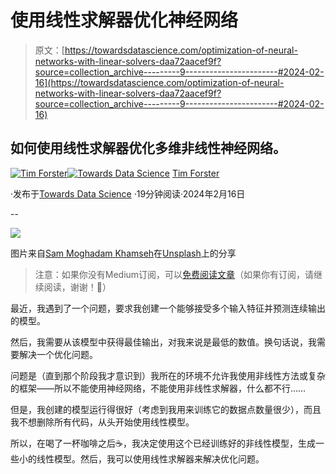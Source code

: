 # 使用线性求解器优化神经网络

> 原文：[https://towardsdatascience.com/optimization-of-neural-networks-with-linear-solvers-daa72aacef9f?source=collection_archive---------9-----------------------#2024-02-16](https://towardsdatascience.com/optimization-of-neural-networks-with-linear-solvers-daa72aacef9f?source=collection_archive---------9-----------------------#2024-02-16)

## **如何使用线性求解器优化多维非线性神经网络。**

[](https://medium.com/@mit.forster?source=post_page---byline--daa72aacef9f--------------------------------)[![Tim Forster](../Images/0159a256b7fa28c674a1d5e1489e0df6.png)](https://medium.com/@mit.forster?source=post_page---byline--daa72aacef9f--------------------------------)[](https://towardsdatascience.com/?source=post_page---byline--daa72aacef9f--------------------------------)[![Towards Data Science](../Images/a6ff2676ffcc0c7aad8aaf1d79379785.png)](https://towardsdatascience.com/?source=post_page---byline--daa72aacef9f--------------------------------) [Tim Forster](https://medium.com/@mit.forster?source=post_page---byline--daa72aacef9f--------------------------------)

·发布于[Towards Data Science](https://towardsdatascience.com/?source=post_page---byline--daa72aacef9f--------------------------------) ·19分钟阅读·2024年2月16日

--

![](../Images/1de53e567b4626496fd6ab2518a96147.png)

图片来自[Sam Moghadam Khamseh](https://unsplash.com/@sammoghadamkhamseh?utm_source=medium&utm_medium=referral)在[Unsplash](https://unsplash.com/?utm_source=medium&utm_medium=referral)上的分享

> 注意：如果你没有Medium订阅，可以[免费阅读文章](https://medium.com/@mit.forster?source=post_page---byline--daa72aacef9f--------------------------------)（如果你有订阅，请继续阅读，谢谢！🥰）

最近，我遇到了一个问题，要求我创建一个能够接受多个输入特征并预测连续输出的模型。

然后，我需要从该模型中获得最佳输出，对我来说是最低的数值。换句话说，我需要解决一个优化问题。

问题是（直到那个阶段我才意识到）我所在的环境不允许我使用非线性方法或复杂的框架——所以不能使用神经网络，不能使用非线性求解器，什么都不行……

但是，我创建的模型运行得很好（考虑到我用来训练它的数据点数量很少），而且我不想删除所有代码，从头开始使用线性模型。

所以，在喝了一杯咖啡之后☕，我决定使用这个已经训练好的非线性模型，生成一些小的线性模型。然后，我可以使用线性求解器来解决优化问题。
